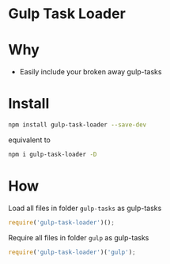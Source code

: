 Gulp Task Loader
================

# Why

- Easily include your broken away gulp-tasks

# Install

```sh
npm install gulp-task-loader --save-dev
```
equivalent to
```sh
npm i gulp-task-loader -D
```

# How

Load all files in folder `gulp-tasks` as gulp-tasks

```js
require('gulp-task-loader')();
```

Require all files in folder `gulp` as gulp-tasks

```js
require('gulp-task-loader')('gulp');
```
